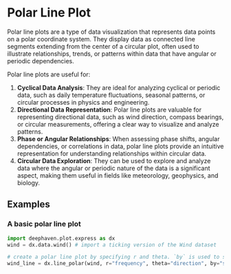 # Polar Line Plot

Polar line plots are a type of data visualization that represents data points on a polar coordinate system. They display data as connected line segments extending from the center of a circular plot, often used to illustrate relationships, trends, or patterns within data that have angular or periodic dependencies.

Polar line plots are useful for:

1. **Cyclical Data Analysis**: They are ideal for analyzing cyclical or periodic data, such as daily temperature fluctuations, seasonal patterns, or circular processes in physics and engineering.
2. **Directional Data Representation**: Polar line plots are valuable for representing directional data, such as wind direction, compass bearings, or circular measurements, offering a clear way to visualize and analyze patterns.
3. **Phase or Angular Relationships**: When assessing phase shifts, angular dependencies, or correlations in data, polar line plots provide an intuitive representation for understanding relationships within circular data.
4. **Circular Data Exploration**: They can be used to explore and analyze data where the angular or periodic nature of the data is a significant aspect, making them useful in fields like meteorology, geophysics, and biology.

## Examples

### A basic polar line plot

```python order=wind_line,wind
import deephaven.plot.express as dx
wind = dx.data.wind() # import a ticking version of the Wind dataset

# create a polar line plot by specifying r and theta. `by` is used to separate data by groups
wind_line = dx.line_polar(wind, r="frequency", theta="direction", by="strength")
```